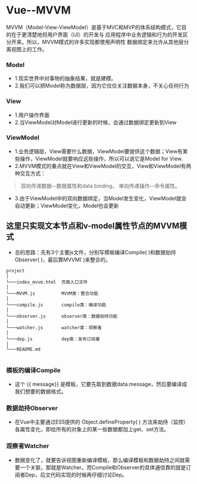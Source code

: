 # Vue--MVVM
MVVM（Model-View-ViewModel）是基于MVC和MVP的体系结构模式，它目的在于更清楚地将用户界面（UI）的开发与 应用程序中业务逻辑和行为的开发区分开来。所以，MVVM模式的许多实现都使用声明性 数据绑定来允许从其他层分离视图上的工作。
### Model      
- 1.现实世界中对事物的抽象结果，就是建模。
- 2.我们可以把Model称为数据层，因为它仅仅关注数据本身，不关心任何行为
### View
- 1.用户操作界面
- 2.当ViewModel对Model进行更新的时候，会通过数据绑定更新到View
### ViewModel
- 1.业务逻辑层，View需要什么数据，ViewModel要提供这个数据；View有某些操作，ViewModel就要响应这些操作，所以可以说它是Model for View.
- 2.MVVM模式的重点就在View和ViewModel的交互，View和ViewModel有两种交互方式：
> 双向传递数据--数据属性和data binding，
> 单向传递操作--命令属性。
- 3.由于ViewModel中的双向数据绑定，当Model发生变化，ViewModel就会自动更新；ViewModel变化，Model也会更新
## 这里只实现文本节点和v-model属性节点的MVVM模式
- 总的思路：先有3个主要js文件，分别写模板编译Compile( )和数据劫持Observer( )，最后靠MVVM( )来整合的。

```
project
│   
└───index_mvvm.html  页面入口文件
│   
└───MVVM.js          MVVM类：整合功能
│
└───compile.js       compile类：编译功能
│   
└───observer.js      observer类：数据劫持功能
│   
└───watcher.js       watcher类：观察者
│   
└───dep.js           dep类：发布订阅着
│   
└───README.md        
   
```


### 模板的编译Compile
- 这个 {{ message}} 是模板，它要先取到数据data.message，然后要编译成我们想要的数据格式。
### 数据劫持Observer
- 在Vue中主要通过ES5提供的 Object.defineProperty( ) 方法来劫持（监控）各属性变化，即给所有的对象上的某一些数据都加上get、set方法。
### 观察者Watcher
- 数据变化了，就要告诉视图重新编译模板，那么编译模板和数据劫持之间就需要一个关联，那就是Watcher。而Compile和Observer的具体通信靠的就是订阅者Dep，后文代码实现的时候再仔细讨论Dep。
